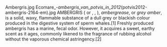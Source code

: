 Ambergris.jpg Ecomare_-_ambergris_van_potvis_in_2012_(potvis2012-ambergris-2164-em).jpg AMBERGRIS ( or , , ), _ambergrease_, or _grey amber_, is a solid, waxy, flammable substance of a dull grey or blackish colour produced in the digestive system of sperm whales.[1] Freshly produced ambergris has a marine, fecal odor. However, it acquires a sweet, earthy scent as it ages, commonly likened to the fragrance of rubbing alcohol without the vaporous chemical astringency.[2]
